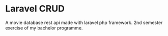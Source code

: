 # Laravel CRUD

A movie database rest api made with laravel php framework. 2nd semester exercise of my bachelor programme.
